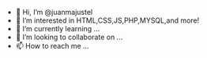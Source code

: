 - 👋 Hi, I’m @juanmajustel
- 👀 I’m interested in HTML,CSS,JS,PHP,MYSQL,and more!
- 🌱 I’m currently learning ...
- 💞️ I’m looking to collaborate on ...
- 📫 How to reach me ...

<!---
juanmajustel/juanmajustel is a ✨ special ✨ repository because its `README.md` (this file) appears on your GitHub profile.
You can click the Preview link to take a look at your changes.
--->
